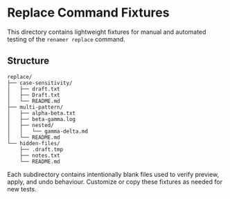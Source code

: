 # Replace Command Fixtures

This directory contains lightweight fixtures for manual and automated testing of the `renamer
replace` command.

## Structure

```
replace/
├── case-sensitivity/
│   ├── draft.txt
│   ├── Draft.txt
│   └── README.md
├── multi-pattern/
│   ├── alpha-beta.txt
│   ├── beta-gamma.log
│   ├── nested/
│   │   └── gamma-delta.md
│   └── README.md
└── hidden-files/
    ├── .draft.tmp
    ├── notes.txt
    └── README.md
```

Each subdirectory contains intentionally blank files used to verify preview, apply, and undo
behaviour. Customize or copy these fixtures as needed for new tests.
